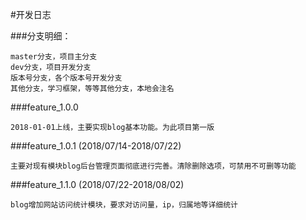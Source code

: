 #开发日志

###分支明细：

	master分支，项目主分支
	dev分支，项目开发分支
	版本号分支，各个版本号开发分支
	其他分支，学习框架，等等其他分支，本地会注名

###feature_1.0.0

	2018-01-01上线，主要实现blog基本功能。为此项目第一版

###feature_1.0.1  (2018/07/14-2018/07/22)

    主要对现有模块blog后台管理页面彻底进行完善。清除删除选项，可禁用不可删等功能

###feature_1.1.0  (2018/07/22-2018/08/02)

    blog增加网站访问统计模块，要求对访问量，ip，归属地等详细统计
